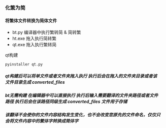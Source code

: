 ### 化繁为简

#### 将繁体文件转换为简体文件
- bt.py 编译器中执行繁转简 & 简转繁
- ht.exe 拖入执行简转繁
- qt.exe 拖入执行繁转简

qt构建
```
pyinstaller qt.py
```
#####  qt构建后可以将单文件或者文件夹拖入执行 执行后会在拖入的文件夹目录或者该文件目录生成 converted_files 
#####  bt无需构建 在编辑器中可以直接执行 执行后输入需要翻译的文件夹路径或者文件路径 执行后会在该路径同级生成 converted_files 文件用于存储

##### 该翻译不会使你的文件内容结构发生变化，也不会改变您原先的文件命名，仅仅只会将文件内容中的繁体字转换成简体字

